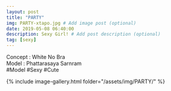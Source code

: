 ```yaml
---
layout: post
title: "PARTY"
img: PARTY-xtapo.jpg # Add image post (optional)
date: 2019-05-08 06:40:00
description: Sexy Girl! # Add post description (optional)
tag: [sexy]
---
```

Concept : White No Bra  
Model : Phattarasaya Sarnram  
#Model #Sexy #Cute

{% include image-gallery.html folder="/assets/img/PARTY/" %}
